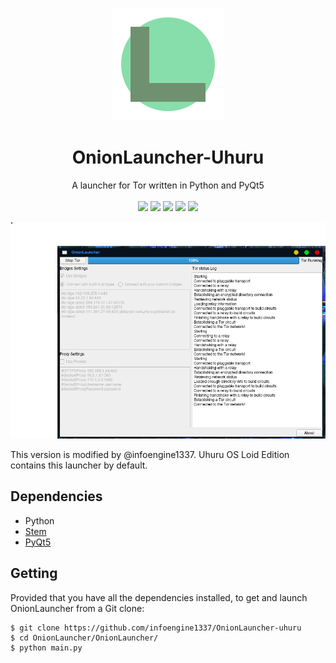 <p align="center">
    <img src="logo.png" alt="Onion Launcher logo">
</p>
<h1 align="center">OnionLauncher-Uhuru</h1>
<p align="center">
  <a> A launcher for Tor written in Python and PyQt5<br> </a>
  <br>
  <img src="https://img.shields.io/github/stars/infoengine1337/OnionLauncher-uhuru?color=yellow&style=popout&logo=github%22">
  <img src="https://img.shields.io/github/forks/infoengine1337/OnionLauncher-uhuru?color=blue&style=popout&logo=github%22">
  <img src="https://img.shields.io/github/last-commit/infoengine1337/OnionLauncher-uhuru?color=green&style=popout">
  <img src="https://img.shields.io/github/repo-size/infoengine1337/OnionLauncher-uhuru?color=red&style=popout">
  <img src="https://img.shields.io/tokei/lines/github/infoengine1337/OnionLauncher-uhuru?color=orange&style=popout">

![OnionLauncher Screenshot](screenshot_uhuru.png)

This version is modified by @infoengine1337.
Uhuru OS Loid Edition contains this launcher by default.


## Dependencies

 * Python
 * [Stem](https://stem.torproject.org/)
 * [PyQt5](https://www.riverbankcomputing.com/software/pyqt/download5)

## Getting

Provided that you have all the dependencies installed, to get and launch
OnionLauncher from a Git clone:

	$ git clone https://github.com/infoengine1337/OnionLauncher-uhuru
	$ cd OnionLauncher/OnionLauncher/
	$ python main.py


